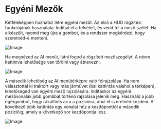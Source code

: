 # Egyéni Mezők


Kétféleképpen hozhatsz létre egyéni mezőt.
Az első a HUD rögzítési funkciójának használata.
Indítsd el a felvételt, és vedd fel a mező szélét.
Ha elkészült, nyomd meg újra a gombot, és a rendszer megkérdezi, hogy szeretnéd-e menteni.


![Image](assets/recordcustomhelp_0_0_765_510.png)


Ha megnézed az AI menüt, látni fogod a rögzített mezőszegélyt.
A névre kattintva lehetősége van törölni vagy átnevezni.


![Image](assets/donecustomhelp_0_0_765_510.png)


A második lehetőség az AI menütérképre való felrajzolása.
Ha nem választottál ki traktort vagy más járművet (bal kattintás valahol a térképen), lehetőséged van egyéni mező rajzolására.
Indításkor az egyéni mezővonalak jobb gombbal történő rajzolása jelenik meg.
Használd a jobb egérgombot, hogy rákattints arra a pozícióra, ahol el szeretnéd kezdeni.
A következő jobb kattintás egy vonalat húz a kezdőponttól a második pozícióig, amely a következő sor kezdőpontja lesz.


![Image](assets/drawcustomhelp_0_0_765_510.png)

